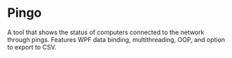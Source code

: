Pingo
=====

A tool that shows the status of computers connected to the network through pings. Features WPF data binding, multithreading, OOP, and option to export to CSV.
